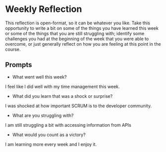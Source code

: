# Weekly Reflection
This reflection is open-format, so it can be whatever you like. Take this opportunity to write a bit on some of the things you have learned this week or some of the things that you are still struggling with; identify some challenges you had at the beginning of the week that you were able to overcome, or just generally reflect on how you are feeling at this point in the course.


## Prompts
- What went well this week?

I feel like I did well with my time management this week.

- What did you learn that was a shock or surprise?

I was shocked at how important SCRUM is to the developer community.

- What are you struggling with?

I am still struggling a bit with accessing information from APIs

- What would you count as a victory?

I am learning more every week and I enjoy it.
